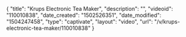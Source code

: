{
    "title": "Krups Electronic Tea Maker",
    "description": "",
    "videoid": "110010838",
    "date_created": "1502526351",
    "date_modified": "1504247458",
    "type": "captivate",
    "layout": "video",
    "url": "\/v\/krups-electronic-tea-maker\/110010838"
}